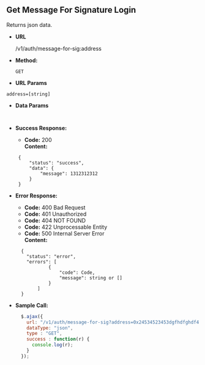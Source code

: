 **Get Message For Signature Login**
----
  Returns json data.

* **URL**

  /v1/auth/message-for-sig:address

* **Method:**

  `GET`
  
*  **URL Params**

  `address=[string]`  

* **Data Params**

  ```
 
  ```
    
* **Success Response:**

  * **Code:** 200 <br />
    **Content:** 
  ```
   {
       "status": "success",
       "data": {
           "message": 1312312312
       }
   }
  ```
 
* **Error Response:**

    * **Code:** 400 Bad Request <br />
    * **Code:** 401 Unauthorized <br />
    * **Code:** 404 NOT FOUND<br />
    * **Code:** 422 Unprocessable Entity <br />
    * **Code:** 500 Internal Server Error<br />
      **Content:** 
    ```
      {
        "status": "error",
        "errors": [
                {
                    "code": Code,
                    "message": string or []
                }
            ]
      }
    ```

* **Sample Call:**

  ```javascript
    $.ajax({
      url: "/v1/auth/message-for-sig?address=0x24534523453dgfhdfghdf456754",
      dataType: "json",
      type : "GET",
      success : function(r) {
        console.log(r);
      }
    });
  ```